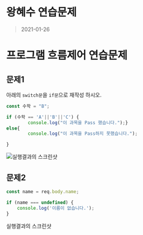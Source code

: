 # 왕혜수 연습문제

> 2021-01-26

# 프로그램 흐름제어 연습문제

## 문제1
아래의 `switch문`을 `if문`으로 재작성 하시오.


```javascript
const 수학 = "B";

if (수학 == 'A'||'B'||'C') {
        console.log("이 과목을 Pass 했습니다.");}
else{
        console.log("이 과목을 Pass하지 못했습니다.");

}
```
![실행결과의 스크린샷](연습문제.png)



## 문제2


```javascript
const name = req.body.name;

if (name === undefined) {
    console.log('이름이 없습니다.');
}
```

실행결과의 스크린샷